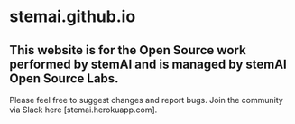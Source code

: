 # stemai.github.io

## This website is for the Open Source work performed by stemAI and is managed by stemAI Open Source Labs. 

Please feel free to suggest changes and report bugs. Join the community via Slack here [stemai.herokuapp.com]. 
